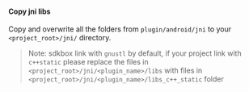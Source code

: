 #### Copy jni libs
Copy and overwrite all the folders from `plugin/android/jni`
to your `<project_root>/jni/` directory.

> Note: sdkbox link with `gnustl` by default, if your project link with `c++static` please replace the files in `<project_root>/jni/<plugin_name>/libs` with files in `<project_root>/jni/<plugin_name>/libs_c++_static` folder